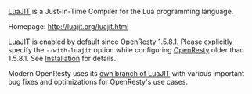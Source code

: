 <!---
    @title         LuaJIT
    @creator       Yichun Zhang
    @created       2011-06-21 08:16 GMT
    @modifier      Yichun Zhang
    @modifier_link yichun-zhang
    @modified      2014-01-25 17:56 GMT
    @changes       7
--->

[LuaJIT](luajit.html) is a Just-In-Time Compiler for the Lua programming language.

Homepage: http://luajit.org/luajit.html

[LuaJIT](luajit.html) is enabled by default since [OpenResty](openresty.html) 1.5.8.1.
Please explicitly specify the `--with-luajit` option while configuring [OpenResty](openresty.html) older
than 1.5.8.1. See [Installation](installation.html) for details.

Modern OpenResty uses its [own branch of LuaJIT](https://github.com/openresty/luajit2) with
various important bug fixes and optimizations for OpenResty's use cases.
